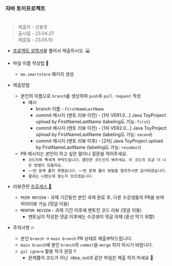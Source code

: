 <br/>

### 자바 토이프로젝트 <br/><br/>
> 제출자 - 신용호    
> 출시일 - 23.04.27.  
> 제출일 - 23.05.10. 
    
- [프로젝트 설명서](https://echoiing-fastcampus.notion.site/Smart-Store-47ea8a0b4b084301bd1eefbabe3426af)를 풀어서 제출하시오. 💻

- 파일 이름 작성법 📂
  - ````me.smartstore```` 패키지 생성
- 제출방법 
  - 본인의 이름으로 ````branch````를 생성하여 ````push````후 ````pull request```` 작성
    - 예시 
      - branch 이름 - ````FirstNameLastName````
      - commit 메시지 (멘토 리뷰 이전) - [1차 VER1.0...] Java ToyProject upload by FirstNameLastName (labeling도 가능: ````first````)
      - commit 메시지 (멘토 리뷰 이전) - [1차 VER2.0...] Java ToyProject upload by FirstNameLastName (labeling도 가능: ````second````)
      - commit 메시지 (멘토 리뷰 이후) - [2차] Java ToyProject upload by FirstNameLastName (labeling도 가능: ````resubmit````)
  - PR 메시지는 본인이 하고 싶은 말이나 질문을 적어주세요.
    - ````코드리뷰 빡세게 부탁드립니다.```` ````클린한 코드인지 봐주세요.```` ````이 코드의 조금 더 나은 방법이 있을까요.````
    - ````~~번 문제 풀지 못했습니다.```` ````~~번 문제 풀이 방법을 알려주시면 감사하겠습니다.````
    - ````결과는 나왔는데 맞는지 모르겠습니다.```` 
- 리뷰관련 [프로세스 🔖](https://quickest-asterisk-75d.notion.site/a8d233d87f0945cbaa8f71300515587d?p=b658d277f52843dd9e1e8322233c9006&pm=s)
  - ```PEER REVIEW``` - 과제 기간동안 본인 과제 완료 후, 다른 수강생들의 PR을 보며 피어리뷰 가능 (댓글 이용) 
  - ```MENTOR REVIEW``` - 과제 기간 이후에 멘토진 코드 리뷰 (댓글 이용)
    - 멘토님이 작성한 댓글 이후에는 수강생이 댓글 자제 (혼선 막기 위함)
- 주의사항 🔥
  - 본인 ```branch``` -> ```main branch``` PR 상태로 제출부탁드립니다.
  - ```main branch```에 본인 ```branch```의 ```commit```을 ```merge``` 하지 마시기 바랍니다.
  - ```git ignore``` 활용 적극 권장 ‼ 
    - 문제풀이 코드가 아닌 .idea, out과 같은 파일은 제출 하지 마세요 🥲

<br/> 
